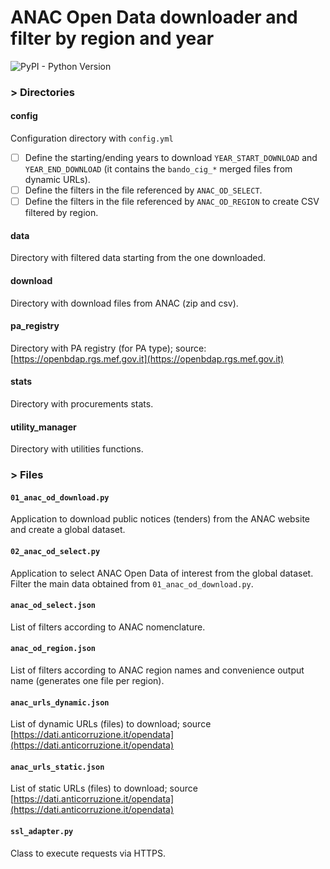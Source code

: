 # ANAC Open Data downloader and filter by region and year

![PyPI - Python Version](https://img.shields.io/badge/python-3.12-3776AB?logo=python)

### > Directories

#### config
Configuration directory with ```config.yml```
- [ ] Define the starting/ending years to download ```YEAR_START_DOWNLOAD``` and ```YEAR_END_DOWNLOAD``` (it contains the ```bando_cig_*``` merged files from dynamic URLs).
- [ ] Define the filters in the file referenced by ```ANAC_OD_SELECT```.
- [ ] Define the filters in the file referenced by ```ANAC_OD_REGION``` to create CSV filtered by region.

#### data
Directory with filtered data starting from the one downloaded.

#### download
Directory with download files from ANAC (zip and csv). 

#### pa_registry
Directory with PA registry (for PA type); source: [https://openbdap.rgs.mef.gov.it](https://openbdap.rgs.mef.gov.it)

#### stats
Directory with procurements stats.

#### utility_manager
Directory with utilities functions.

### > Files

#### ```01_anac_od_download.py```
Application to download public notices (tenders) from the ANAC website and create a global dataset.

#### ```02_anac_od_select.py```
Application to select ANAC Open Data of interest from the global dataset. Filter the main data obtained from ```01_anac_od_download.py```.

#### ```anac_od_select.json```
List of filters according to ANAC nomenclature.

#### ```anac_od_region.json```
List of filters according to ANAC region names and convenience output name (generates one file per region).

#### ```anac_urls_dynamic.json```
List of dynamic URLs (files) to download; source [https://dati.anticorruzione.it/opendata](https://dati.anticorruzione.it/opendata)

#### ```anac_urls_static.json```
List of static URLs (files) to download; source [https://dati.anticorruzione.it/opendata](https://dati.anticorruzione.it/opendata)

#### ``ssl_adapter.py``
Class to execute requests via HTTPS.